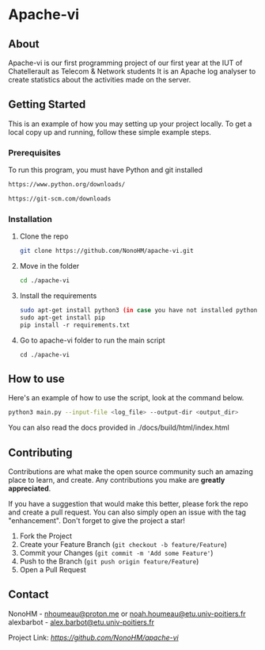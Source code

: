 # Apache-vi

## About
Apache-vi is our first programming project of our first year at the IUT of Chatellerault as Telecom & Network students
It is an Apache log analyser to create statistics about the activities made on the server.

## Getting Started
This is an example of how you may setting up your project locally. 
To get a local copy up and running, follow these simple example steps.

### Prerequisites
To run this program, you must have Python and git installed

```sh
https://www.python.org/downloads/
```

```sh
https://git-scm.com/downloads
```
### Installation
1. Clone the repo

	```sh
	git clone https://github.com/NonoHM/apache-vi.git
	```

2. Move in the folder

	```sh
	cd ./apache-vi
	```

3. Install the requirements

	```sh
	sudo apt-get install python3 (in case you have not installed python yet)
	sudo apt-get install pip
	pip install -r requirements.txt
   ```
4. Go to apache-vi folder to run the main script
	```shell
	cd ./apache-vi
	```
 
 
## How to use
Here's an example of how to use the script, look at the command below.

```sh
python3 main.py --input-file <log_file> --output-dir <output_dir>
```

You can also read the docs provided in ./docs/build/html/index.html

## Contributing

Contributions are what make the open source community such an amazing place to learn, and create. Any contributions you make are **greatly appreciated**.

If you have a suggestion that would make this better, please fork the repo and create a pull request. You can also simply open an issue with the tag "enhancement".
Don't forget to give the project a star!

1. Fork the Project
2. Create your Feature Branch (`git checkout -b feature/Feature`)
3. Commit your Changes (`git commit -m 'Add some Feature'`)
4. Push to the Branch (`git push origin feature/Feature`)
5. Open a Pull Request


## Contact

NonoHM - nhoumeau@proton.me or noah.houmeau@etu.univ-poitiers.fr
alexbarbot - alex.barbot@etu.univ-poitiers.fr

Project Link: *https://github.com/NonoHM/apache-vi*
